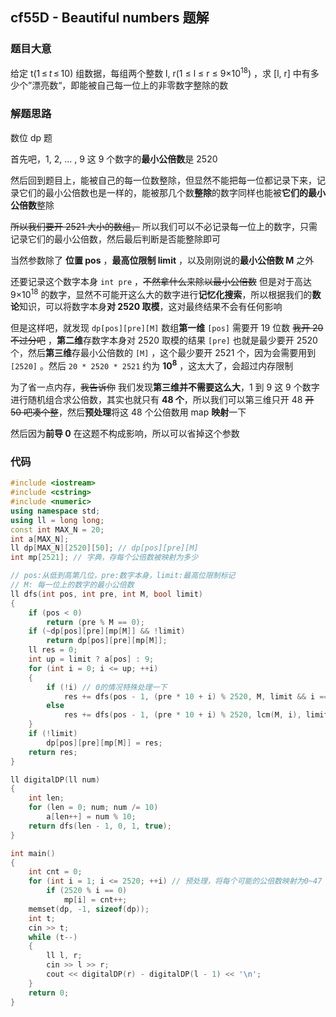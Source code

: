 ## cf55D - Beautiful numbers 题解



### 题目大意

给定 t(1 ≤ *t* ≤ 10) 组数据，每组两个整数 l, r(1 ≤ l ≤ r ≤ 9×10<sup>18</sup>) ，求 [l, r] 中有多少个”漂亮数“，即能被自己每一位上的非零数字整除的数



### 解题思路

数位 dp 题

首先吧，1, 2, ... , 9 这 9 个数字的**最小公倍数**是 2520

然后回到题目上，能被自己的每一位数整除，但显然不能把每一位都记录下来，记录它们的最小公倍数也是一样的，能被那几个数**整除**的数字同样也能被**它们的最小公倍数**整除

~~所以我们要开 2521 大小的数组，~~ 所以我们可以不必记录每一位上的数字，只需记录它们的最小公倍数，然后最后判断是否能整除即可

当然参数除了 **位置 pos** ，**最高位限制 limit** ，以及刚刚说的**最小公倍数 M** 之外

还要记录这个数字本身 `int pre` ，~~不然拿什么来除以最小公倍数~~ 但是对于高达 9×10<sup>18</sup> 的数字，显然不可能开这么大的数字进行**记忆化搜索**，所以根据我们的**数论**知识，可以将数字本身**对 2520 取模**，这对最终结果不会有任何影响

但是这样吧，就发现 `dp[pos][pre][M]` 数组**第一维** `[pos]` 需要开 19 位数 ~~我开 20 不过分吧~~ ，**第二维**存数字本身对 2520 取模的结果 `[pre]` 也就是最少要开 2520 个，然后**第三维**存最小公倍数的 `[M]` ，这个最少要开 2521 个，因为会需要用到 `[2520]` 。然后 `20 * 2520 * 2521` 约为 **10<sup>8</sup>** ，这太大了，会超过内存限制

为了省一点内存，~~我告诉你~~ 我们发现**第三维并不需要这么大**，1 到 9 这 9 个数字进行随机组合求公倍数，其实也就只有 **48 个**，所以我们可以第三维只开 48 ~~开 50 吧凑个整~~，然后**预处理**将这 48 个公倍数用 map **映射**一下

然后因为**前导 0** 在这题不构成影响，所以可以省掉这个参数



### 代码

``` c++
#include <iostream>
#include <cstring>
#include <numeric>
using namespace std;
using ll = long long;
const int MAX_N = 20;
int a[MAX_N];
ll dp[MAX_N][2520][50]; // dp[pos][pre][M]
int mp[2521]; // 字典，存每个公倍数被映射为多少

// pos:从低到高第几位，pre:数字本身，limit:最高位限制标记
// M: 每一位上的数字的最小公倍数
ll dfs(int pos, int pre, int M, bool limit)
{
    if (pos < 0)
        return (pre % M == 0);
    if (~dp[pos][pre][mp[M]] && !limit)
        return dp[pos][pre][mp[M]];
    ll res = 0;
    int up = limit ? a[pos] : 9;
    for (int i = 0; i <= up; ++i)
    {
        if (!i) // 0的情况特殊处理一下
            res += dfs(pos - 1, (pre * 10 + i) % 2520, M, limit && i == a[pos]);
        else
            res += dfs(pos - 1, (pre * 10 + i) % 2520, lcm(M, i), limit && i == a[pos]);
    }
    if (!limit)
        dp[pos][pre][mp[M]] = res;
    return res;
}

ll digitalDP(ll num)
{
    int len;
    for (len = 0; num; num /= 10)
        a[len++] = num % 10;
    return dfs(len - 1, 0, 1, true);
}

int main()
{
    int cnt = 0;
    for (int i = 1; i <= 2520; ++i) // 预处理，将每个可能的公倍数映射为0~47
        if (2520 % i == 0)
            mp[i] = cnt++;
    memset(dp, -1, sizeof(dp));
    int t;
    cin >> t;
    while (t--)
    {
        ll l, r;
        cin >> l >> r;
        cout << digitalDP(r) - digitalDP(l - 1) << '\n';
    }
    return 0;
}
```

